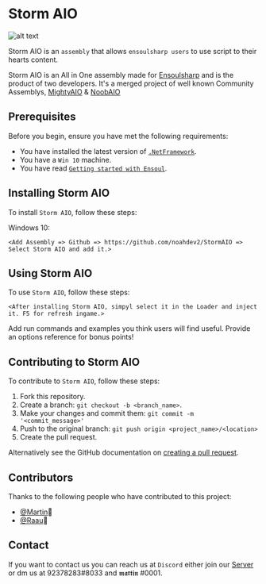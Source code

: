 ﻿# Storm AIO

![alt text](https://media.discordapp.net/attachments/719546155058593904/748617356749832192/stormbanner.png)

Storm AIO is an `assembly` that allows `ensoulsharp users` to use script to their hearts content.

Storm AIO is an All in One assembly made for [Ensoulsharp](https://ensoulsharp.com/) and is the product of two developers.
It's a merged project of well known Community Assemblys, [MightyAIO](https://github.com/noahdev2/MightyAio) & [NoobAIO](https://github.com/WhoAskedPissRandom/NoobAIO)


## Prerequisites

Before you begin, ensure you have met the following requirements:
* You have installed the latest version of [`.NetFramework`](https://www.microsoft.com/en-US/download/details.aspx?id=55170).
* You have a `Win 10` machine.
* You have read [`Getting started with Ensoul`](https://ensoulsharp.com/discussion/17/getting-started-with-ensoul#latest).

## Installing Storm AIO

To install `Storm AIO`, follow these steps:

Windows 10:
```
<Add Assembly => Github => https://github.com/noahdev2/StormAIO => Select Storm AIO and add it.>
```
## Using Storm AIO

To use `Storm AIO`, follow these steps:

```
<After installing Storm AIO, simpyl select it in the Loader and inject it. F5 for refresh ingame.>
```

Add run commands and examples you think users will find useful. Provide an options reference for bonus points!

## Contributing to Storm AIO

To contribute to `Storm AIO`, follow these steps:

1. Fork this repository.
2. Create a branch: `git checkout -b <branch_name>`.
3. Make your changes and commit them: `git commit -m '<commit_message>'`
4. Push to the original branch: `git push origin <project_name>/<location>`
5. Create the pull request.

Alternatively see the GitHub documentation on [creating a pull request](https://help.github.com/en/github/collaborating-with-issues-and-pull-requests/creating-a-pull-request).

## Contributors

Thanks to the following people who have contributed to this project:

* [@Martin](https://github.com/noahdev2)🐛
* [@Raau](https://github.com/WhoAskedPissRandom)🐛

## Contact

If you want to contact us you can reach us at `Discord` either join our [Server](https://discord.gg/hdA8zbM) or dm us at 92378283#8033 and 𝖒𝖆𝖗𝖙𝖎𝖓
#0001.
